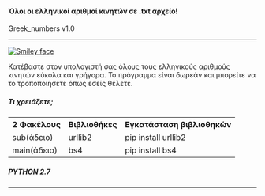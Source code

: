 <h4>Όλοι οι ελληνικοί αριθμοί κινητών σε .txt αρχείο!</h4>
<p>Greek_numbers v1.0</p>
<hr>
<a href ="https://www.paypal.me/livebanka"> <img src="https://img.shields.io/badge/PayPal-Donate-brightgreen.svg" alt="Smiley face"></a>
<p>Κατέβαστε στον υπολογιστή σας όλους τους ελληνικούς αριθμούς κινητών εύκολα και γρήγορα. Το πρόγραμμα είναι δωρεάν και μπορείτε να το τροποποιήσετε όπως εσείς θέλετε.</p>
<h5>Τι χρειάζετε;</h5>
<table style="width:100%">
  <tr>
    <th>2 Φακέλους</th>
    <th>Βιβλιοθήκες</th> 
    <th>Εγκατάσταση βιβλιοθηκών</th>
  </tr>
  <tr>
    <td>sub(άδειο)</td>
    <td>urllib2</td> 
    <td>pip install urllib2</td>
  </tr>
  <tr>
    <td>main(άδειο)</td>
    <td>bs4</td> 
    <td> pip install bs4</td>
  </tr>
</table>
<h5>PYTHON 2.7 </h5>
<hr>
